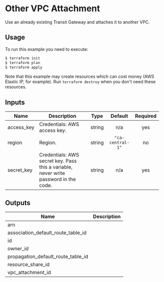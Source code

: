 # Other VPC Attachment

Use an already existing Transit Gateway and attaches it to another VPC.

## Usage

To run this example you need to execute:

```bash
$ terraform init
$ terraform plan
$ terraform apply
```

Note that this example may create resources which can cost money (AWS Elastic IP, for example). Run `terraform destroy` when you don't need these resources.

<!-- BEGINNING OF PRE-COMMIT-TERRAFORM DOCS HOOK -->
## Inputs

| Name | Description | Type | Default | Required |
|------|-------------|:----:|:-----:|:-----:|
| access\_key | Credentials: AWS access key. | string | n/a | yes |
| region | Region. | string | `"ca-central-1"` | no |
| secret\_key | Credentials: AWS secret key. Pass this a variable, never write password in the code. | string | n/a | yes |

## Outputs

| Name | Description |
|------|-------------|
| arn |  |
| association\_default\_route\_table\_id |  |
| id |  |
| owner\_id |  |
| propagation\_default\_route\_table\_id |  |
| resource\_share\_id |  |
| vpc\_attachment\_id |  |

<!-- END OF PRE-COMMIT-TERRAFORM DOCS HOOK -->
